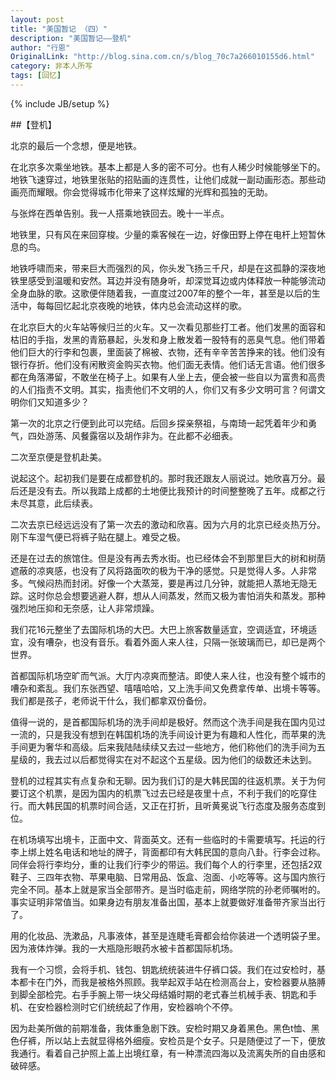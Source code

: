```yaml
---
layout: post
title: "美国暂记 （四）"
description: "美国暂记——登机"
author: "行恩"
OriginalLink: "http://blog.sina.com.cn/s/blog_70c7a266010155d6.html"
category: 非本人所写
tags: [回忆]
---
```

{% include JB/setup %}

##【登机】

北京的最后一个念想，便是地铁。

在北京多次乘坐地铁。基本上都是人多的密不可分。也有人稀少时候能够坐下的。地铁飞速穿过，地铁里张贴的招贴画的连贯性，让他们成就一副动画形态。那些动画亮而耀眼。你会觉得城市化带来了这样炫耀的光辉和孤独的无助。

与张烨在西单告别。我一人搭乘地铁回去。晚十一半点。

地铁里，只有风在来回穿梭。少量的乘客候在一边，好像田野上停在电杆上短暂休息的鸟。

地铁呼啸而来，带来巨大而强烈的风，你头发飞扬三千尺，却是在这孤静的深夜地铁里感受到温暖和安然。耳边并没有随身听，却深觉耳边或内体释放一种能够流动全身血脉的歌。这歌便伴随着我，一直度过2007年的整个一年，甚至是以后的生活中，每每回忆起北京夜晚的地铁，体内总会流动这样的歌。

在北京巨大的火车站等候归兰的火车。又一次看见那些打工者。他们发黑的面容和枯旧的手指，发黑的青筋暴起，头发和身上散发着一股特有的恶臭气息。他们带着他们巨大的行李和包裹，里面装了棉被、衣物，还有辛辛苦苦挣来的钱。他们没有银行存折。他们没有闲散资金购买衣物。他们面无表情。他们话无言语。他们很多都在角落滞留，不敢坐在椅子上。如果有人坐上去，便会被一些自以为富贵和高贵的人们指责不文明。其实，指责他们不文明的人，你们又有多少文明可言？何谓文明你们又知道多少？

第一次的北京之行便到此可以完结。后回乡探亲祭祖，与南琦一起凭着年少和勇气，四处游荡、风餐露宿以及胡作非为。在此都不必细表。

二次至京便是登机赴美。

说起这个。起初我们是要在成都登机的。那时我还跟友人丽说过。她欣喜万分。最后还是没有去。所以我踏上成都的土地便比我预计的时间整整晚了五年。成都之行未尽其意，此后续表。

二次去京已经远远没有了第一次去的激动和欣喜。因为六月的北京已经炎热万分。刚下车湿气便已将裤子贴在腿上。难受之极。

还是在过去的旅馆住。但是没有再去秀水街。也已经体会不到那里巨大的树和树荫遮蔽的凉爽感，也没有了风将路面吹的极为干净的感觉。只是觉得人多。人非常多。气候闷热而封闭。好像一个大蒸笼，要是再过几分钟，就能把人蒸地无隐无踪。这时你总会想要逃避人群，想从人间蒸发，然而又极为害怕消失和蒸发。那种强烈地压抑和无奈感，让人非常烦躁。

我们花16元整坐了去国际机场的大巴。大巴上旅客数量适宜，空调适宜，环境适宜，没有嘈杂，也没有音乐。看着外面人来人往，只隔一张玻璃而已，却已是两个世界。

首都国际机场空旷而气派。大厅内凉爽而整洁。即使人来人往，也没有整个城市的嘈杂和紊乱。我们东张西望、嘻嘻哈哈，又上洗手间又免费拿传单、出境卡等等。我们都是孩子，老师说干什么，我们都拿双份备份。

值得一说的，是首都国际机场的洗手间却是极好。然而这个洗手间是我在国内见过一流的，只是我没有想到在韩国机场的洗手间设计更为有趣和人性化，而苹果的洗手间更为奢华和高级。后来我陆陆续续又去过一些地方，他们称他们的洗手间为五星级的，我去过以后都觉得实在对不起这个五星级。因为他们的级数还未达到。

登机的过程其实有点复杂和无聊。因为我们订的是大韩民国的往返机票。关于为何要订这个机票，是因为国内的机票飞过去已经是夜里十点，不利于我们的吃穿住行。而大韩民国的机票时间合适，又正在打折，且听黄冕说飞行态度及服务态度到位。

在机场填写出境卡，正面中文、背面英文。还有一些临时的卡需要填写。托运的行李上绑上姓名电话和地址的牌子，背面都印有大韩民国的意向八卦。行李会过称。同伴会将行李均分，重的让我们行李少的带运。我们每个人的行李里，还包括2双鞋子、三四年衣物、苹果电脑、日常用品、饭盒、泡面、小吃等等。这与国内旅行完全不同。基本上就是家当全部带齐。是当时临走前，网络学院的孙老师嘱咐的。事实证明非常值当。如果身边有朋友准备出国，基本上就要做好准备带齐家当出行了。

用的化妆品、洗漱品，凡事液体，甚至是连睫毛膏都会给你装进一个透明袋子里。因为液体炸弹。我的一大瓶隐形眼药水被卡首都国际机场。

我有一个习惯，会将手机、钱包、钥匙统统装进牛仔裤口袋。我们在过安检时，基本都卡在门外，而我是被格外照顾。我举起双手站在检测高台上，安检器要从胳膊到脚全部检完。右手手腕上带一块父母结婚时期的老式春兰机械手表、钥匙和手机、在安检器检测时它们统统起了作用，安检器响个不停。

因为赴美所做的前期准备，我体重急剧下跌。安检时期又身着黑色。黑色t恤、黑色仔裤，所以站上去就显得格外细瘦。安检员是个女子。只是随便过了一下，便放我通行。看着自己护照上盖上出境红章，有一种漂流四海以及流离失所的自由感和破碎感。
